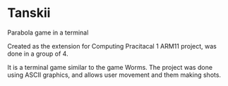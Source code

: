 # Tanskii
Parabola game in a terminal

Created as the extension for Computing Pracitacal 1 ARM11 project, was done in a group of 4.

It is a terminal game similar to the game Worms. The project was done using ASCII graphics, and allows user movement and them making shots.

